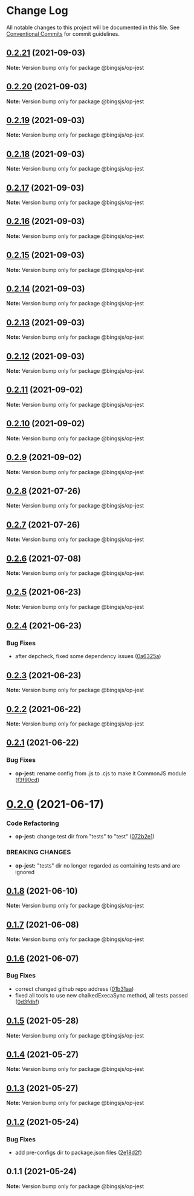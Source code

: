 # Change Log

All notable changes to this project will be documented in this file.
See [Conventional Commits](https://conventionalcommits.org) for commit guidelines.

## [0.2.21](https://github.com/bingtimren/op-tools/compare/@bingsjs/op-jest@0.2.20...@bingsjs/op-jest@0.2.21) (2021-09-03)

**Note:** Version bump only for package @bingsjs/op-jest





## [0.2.20](https://github.com/bingtimren/op-tools/compare/@bingsjs/op-jest@0.2.19...@bingsjs/op-jest@0.2.20) (2021-09-03)

**Note:** Version bump only for package @bingsjs/op-jest





## [0.2.19](https://github.com/bingtimren/op-tools/compare/@bingsjs/op-jest@0.2.18...@bingsjs/op-jest@0.2.19) (2021-09-03)

**Note:** Version bump only for package @bingsjs/op-jest





## [0.2.18](https://github.com/bingtimren/op-tools/compare/@bingsjs/op-jest@0.2.17...@bingsjs/op-jest@0.2.18) (2021-09-03)

**Note:** Version bump only for package @bingsjs/op-jest





## [0.2.17](https://github.com/bingtimren/op-tools/compare/@bingsjs/op-jest@0.2.16...@bingsjs/op-jest@0.2.17) (2021-09-03)

**Note:** Version bump only for package @bingsjs/op-jest





## [0.2.16](https://github.com/bingtimren/op-tools/compare/@bingsjs/op-jest@0.2.15...@bingsjs/op-jest@0.2.16) (2021-09-03)

**Note:** Version bump only for package @bingsjs/op-jest





## [0.2.15](https://github.com/bingtimren/op-tools/compare/@bingsjs/op-jest@0.2.14...@bingsjs/op-jest@0.2.15) (2021-09-03)

**Note:** Version bump only for package @bingsjs/op-jest





## [0.2.14](https://github.com/bingtimren/op-tools/compare/@bingsjs/op-jest@0.2.13...@bingsjs/op-jest@0.2.14) (2021-09-03)

**Note:** Version bump only for package @bingsjs/op-jest





## [0.2.13](https://github.com/bingtimren/op-tools/compare/@bingsjs/op-jest@0.2.12...@bingsjs/op-jest@0.2.13) (2021-09-03)

**Note:** Version bump only for package @bingsjs/op-jest





## [0.2.12](https://github.com/bingtimren/op-tools/compare/@bingsjs/op-jest@0.2.11...@bingsjs/op-jest@0.2.12) (2021-09-03)

**Note:** Version bump only for package @bingsjs/op-jest





## [0.2.11](https://github.com/bingtimren/op-tools/compare/@bingsjs/op-jest@0.2.10...@bingsjs/op-jest@0.2.11) (2021-09-02)

**Note:** Version bump only for package @bingsjs/op-jest





## [0.2.10](https://github.com/bingtimren/op-tools/compare/@bingsjs/op-jest@0.2.9...@bingsjs/op-jest@0.2.10) (2021-09-02)

**Note:** Version bump only for package @bingsjs/op-jest





## [0.2.9](https://github.com/bingtimren/op-tools/compare/@bingsjs/op-jest@0.2.8...@bingsjs/op-jest@0.2.9) (2021-09-02)

**Note:** Version bump only for package @bingsjs/op-jest





## [0.2.8](https://github.com/bingtimren/op-tools/compare/@bingsjs/op-jest@0.2.7...@bingsjs/op-jest@0.2.8) (2021-07-26)

**Note:** Version bump only for package @bingsjs/op-jest





## [0.2.7](https://github.com/bingtimren/op-tools/compare/@bingsjs/op-jest@0.2.6...@bingsjs/op-jest@0.2.7) (2021-07-26)

**Note:** Version bump only for package @bingsjs/op-jest





## [0.2.6](https://github.com/bingtimren/op-tools/compare/@bingsjs/op-jest@0.2.5...@bingsjs/op-jest@0.2.6) (2021-07-08)

**Note:** Version bump only for package @bingsjs/op-jest





## [0.2.5](https://github.com/bingtimren/op-tools/compare/@bingsjs/op-jest@0.2.4...@bingsjs/op-jest@0.2.5) (2021-06-23)

**Note:** Version bump only for package @bingsjs/op-jest





## [0.2.4](https://github.com/bingtimren/op-tools/compare/@bingsjs/op-jest@0.2.3...@bingsjs/op-jest@0.2.4) (2021-06-23)


### Bug Fixes

* after depcheck, fixed some dependency issues ([0a6325a](https://github.com/bingtimren/op-tools/commit/0a6325aa844ddd02159dbf540313219a84088848))





## [0.2.3](https://github.com/bingtimren/op-tools/compare/@bingsjs/op-jest@0.2.2...@bingsjs/op-jest@0.2.3) (2021-06-23)

**Note:** Version bump only for package @bingsjs/op-jest





## [0.2.2](https://github.com/bingtimren/op-tools/compare/@bingsjs/op-jest@0.2.1...@bingsjs/op-jest@0.2.2) (2021-06-22)

**Note:** Version bump only for package @bingsjs/op-jest





## [0.2.1](https://github.com/bingtimren/op-tools/compare/@bingsjs/op-jest@0.2.0...@bingsjs/op-jest@0.2.1) (2021-06-22)


### Bug Fixes

* **op-jest:** rename config from .js to .cjs to make it CommonJS module ([f3f90cd](https://github.com/bingtimren/op-tools/commit/f3f90cd8233c54c317cf51e286d23dd2b17362d2))





# [0.2.0](https://github.com/bingtimren/op-tools/compare/@bingsjs/op-jest@0.1.8...@bingsjs/op-jest@0.2.0) (2021-06-17)


### Code Refactoring

* **op-jest:** change test dir from "tests" to "test" ([072b2e1](https://github.com/bingtimren/op-tools/commit/072b2e1393e62f0d67ebb7bd4aecab74fcf4d48f))


### BREAKING CHANGES

* **op-jest:** "tests" dir no longer regarded as containing tests and are ignored





## [0.1.8](https://github.com/bingtimren/op-tools/compare/@bingsjs/op-jest@0.1.7...@bingsjs/op-jest@0.1.8) (2021-06-10)

**Note:** Version bump only for package @bingsjs/op-jest





## [0.1.7](https://github.com/bingtimren/op-tools/compare/@bingsjs/op-jest@0.1.6...@bingsjs/op-jest@0.1.7) (2021-06-08)

**Note:** Version bump only for package @bingsjs/op-jest





## [0.1.6](https://github.com/bingtimren/op-tools/compare/@bingsjs/op-jest@0.1.5...@bingsjs/op-jest@0.1.6) (2021-06-07)


### Bug Fixes

* correct changed github repo address ([01b31aa](https://github.com/bingtimren/op-tools/commit/01b31aa45ebff6257280ac30ca8d85c6c4a6ef3a))
* fixed all tools to use new chalkedExecaSync method, all tests passed ([0d3fdbf](https://github.com/bingtimren/op-tools/commit/0d3fdbfc7ed2ecdee27e9b4208e0950d5f75aa72))





## [0.1.5](https://github.com/bingtimren/op-tools/compare/@bingsjs/op-jest@0.1.4...@bingsjs/op-jest@0.1.5) (2021-05-28)

**Note:** Version bump only for package @bingsjs/op-jest





## [0.1.4](https://github.com/bingtimren/op-tools/compare/@bingsjs/op-jest@0.1.3...@bingsjs/op-jest@0.1.4) (2021-05-27)

**Note:** Version bump only for package @bingsjs/op-jest





## [0.1.3](https://github.com/bingtimren/op-tools/compare/@bingsjs/op-jest@0.1.2...@bingsjs/op-jest@0.1.3) (2021-05-27)

**Note:** Version bump only for package @bingsjs/op-jest





## [0.1.2](https://github.com/bingtimren/op-tools/compare/@bingsjs/op-jest@0.1.1...@bingsjs/op-jest@0.1.2) (2021-05-24)


### Bug Fixes

* add pre-configs dir to package.json files ([2e18d2f](https://github.com/bingtimren/op-tools/commit/2e18d2ffe03dd258249da4d40b125eb1ef56adac))





## 0.1.1 (2021-05-24)

**Note:** Version bump only for package @bingsjs/op-jest
